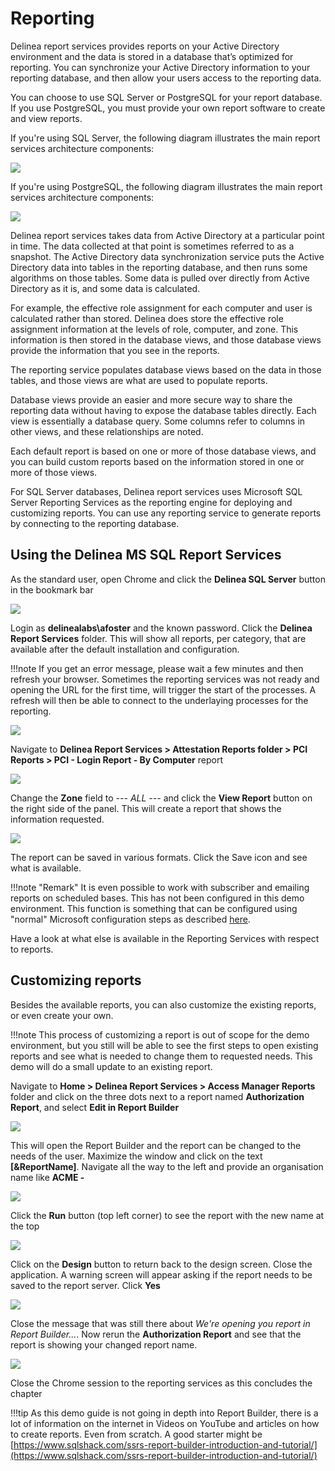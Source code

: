 # Reporting

Delinea report services provides reports on your Active Directory environment and the data is stored in a database that’s optimized for reporting. You can synchronize your Active Directory information to your reporting database, and then allow your users access to the reporting data.

You can choose to use SQL Server or PostgreSQL for your report database. If you use PostgreSQL, you must provide your own report software to create and view reports.

If you're using SQL Server, the following diagram illustrates the main report services architecture components:

![](../../images/lab0033.png)

If you're using PostgreSQL, the following diagram illustrates the main report services architecture components:

![](../../images/lab0032.png)

Delinea report services takes data from Active Directory at a particular point in time. The data collected at that point is sometimes referred to as a snapshot. The Active Directory data synchronization service puts the Active Directory data into tables in the reporting database, and then runs some algorithms on those tables. Some data is pulled over directly from Active Directory as it is, and some data is calculated.

For example, the effective role assignment for each computer and user is calculated rather than stored. Delinea does store the effective role assignment information at the levels of role, computer, and zone. This information is then stored in the database views, and those database views provide the information that you see in the reports.

The reporting service populates database views based on the data in those tables, and those views are what are used to populate reports.

Database views provide an easier and more secure way to share the reporting data without having to expose the database tables directly. Each view is essentially a database query. Some columns refer to columns in other views, and these relationships are noted.

Each default report is based on one or more of those database views, and you can build custom reports based on the information stored in one or more of those views.

For SQL Server databases, Delinea report services uses Microsoft SQL Server Reporting Services as the reporting engine for deploying and customizing reports. You can use any reporting service to generate reports by connecting to the reporting database.

## Using the Delinea MS SQL Report Services

As the standard user, open Chrome and click the **Delinea SQL Server** button in the bookmark bar

![](../../images/lab0034.png)

Login as **delinealabs\afoster** and the known password. Click the **Delinea Report Services** folder. This will show all reports, per category, that are available after the default installation and configuration.

!!!note
    If you get an error message, please wait a few minutes and then refresh your browser. Sometimes the reporting services was not ready and opening the URL for the first time, will trigger the start of the processes. A refresh will then be able to connect to the underlaying processes for the reporting.

![](../../images/lab0035.png)

Navigate to **Delinea Report Services > Attestation Reports folder > PCI Reports > PCI - Login Report - By Computer** report

![](../../images/lab0036.png)

Change the **Zone** field to *--- ALL ---* and click the **View Report** button on the right side of the panel. This will create a report that shows the information requested.

![](../../images/lab0037.png)

The report can be saved in various formats. Click the Save icon and see what is available.

!!!note "Remark"
    It is even possible to work with subscriber and emailing reports on scheduled bases. This has not been configured in this demo environment. This function is something that can be configured using "normal" Microsoft configuration steps as described [here](https://learn.microsoft.com/en-us/previous-versions/sql/sql-server-2008-r2/ms345234(v=sql.105)?redirectedfrom=MSDN).

Have a look at what else is available in the Reporting Services with respect to reports.

## Customizing reports

Besides the available reports, you can also customize the existing reports, or even create your own. 

!!!note
    This process of customizing a report is out of scope for the demo environment, but you still will be able to see the first steps to open existing reports and see what is needed to change them to requested needs. This demo will do a small update to an existing report.

Navigate to **Home > Delinea Report Services > Access Manager Reports** folder and click on the three dots next to a report named **Authorization Report**, and select **Edit in Report Builder**

![](../../images/lab0038.png)

This will open the Report Builder and the report can be changed to the needs of the user. Maximize the window and click on the text **[&ReportName]**. Navigate all the way to the left and provide an organisation name like **ACME -**

![](../../images/lab0040.png)

Click the **Run** button (top left corner) to see the report with the new name at the top

![](../../images/lab0041.png)

Click on the **Design** button to return back to the design screen. Close the application. A warning screen will appear asking if the report needs to be saved to the report server. Click **Yes**

![](../../images/lab0042.png)

Close the message that was still there about *We're opening you report in Report Builder...*. Now rerun the **Authorization Report** and see that the report is showing your changed report name.

![](../../images/lab0043.png)

Close the Chrome session to the reporting services as this concludes the chapter

!!!tip
    As this demo guide is not going in depth into Report Builder, there is a lot of information on the internet in Videos on YouTube and articles on how to create reports. Even from scratch. A good starter might be [https://www.sqlshack.com/ssrs-report-builder-introduction-and-tutorial/](https://www.sqlshack.com/ssrs-report-builder-introduction-and-tutorial/)
